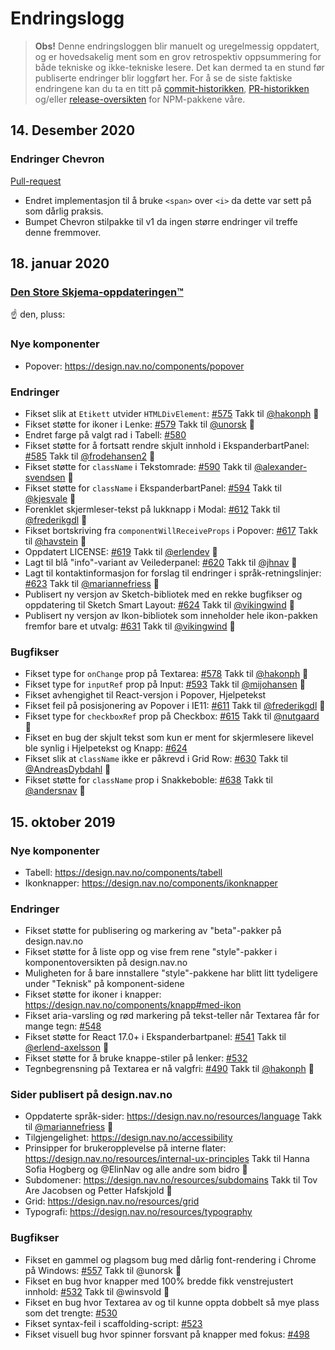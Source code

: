 # Endringslogg

> **Obs!** Denne endringsloggen blir manuelt og uregelmessig oppdatert, og er hovedsakelig ment som en grov retrospektiv oppsummering for både tekniske og ikke-tekniske lesere. Det kan dermed ta en stund før publiserte endringer blir loggført her. For å se de siste faktiske endringene kan du ta en titt på [commit-historikken](https://github.com/navikt/nav-frontend-moduler/commits/master), [PR-historikken](https://github.com/navikt/nav-frontend-moduler/pulls?q=is%3Apr+is%3Aclosed) og/eller [release-oversikten](https://github.com/navikt/nav-frontend-moduler/releases) for NPM-pakkene våre.

## 14. Desember 2020

### Endringer Chevron

[Pull-request](https://github.com/navikt/nav-frontend-moduler/pull/916)

- Endret implementasjon til å bruke `<span>` over `<i>` da dette var sett på som dårlig praksis.
- Bumpet Chevron stilpakke til v1 da ingen større endringer vil treffe denne fremmover.

## 18. januar 2020

### [Den Store Skjema-oppdateringen™](https://gist.github.com/Lillebo/7394a6e491d479795a6418d93bff638c)

:point_up: den, pluss:

### Nye komponenter

- Popover: https://design.nav.no/components/popover

### Endringer

- Fikset slik at `Etikett` utvider `HTMLDivElement`: [#575](https://github.com/navikt/nav-frontend-moduler/pull/575) Takk til [@hakonph](https://github.com/hakonph) :tada:
- Fikset støtte for ikoner i Lenke: [#579](https://github.com/navikt/nav-frontend-moduler/pull/579) Takk til [@unorsk](https://github.com/unorsk) :tada:
- Endret farge på valgt rad i Tabell: [#580](https://github.com/navikt/nav-frontend-moduler/pull/580)
- Fikset støtte for å fortsatt rendre skjult innhold i EkspanderbartPanel: [#585](https://github.com/navikt/nav-frontend-moduler/pull/585) Takk til [@frodehansen2](https://github.com/frodehansen2) :tada:
- Fikset støtte for `className` i Tekstomrade: [#590](https://github.com/navikt/nav-frontend-moduler/pull/590) Takk til [@alexander-svendsen](https://github.com/alexander-svendsen) :tada:
- Fikset støtte for `className` i EkspanderbartPanel: [#594](https://github.com/navikt/nav-frontend-moduler/pull/594) Takk til [@kjesvale](https://github.com/kjesvale) :tada:
- Forenklet skjermleser-tekst på lukknapp i Modal: [#612](https://github.com/navikt/nav-frontend-moduler/pull/612) Takk til [@frederikgdl](https://github.com/frederikgdl) :tada:
- Fikset bortskriving fra `componentWillReceiveProps` i Popover: [#617](https://github.com/navikt/nav-frontend-moduler/pull/617) Takk til [@havstein](https://github.com/havstein) :tada:
- Oppdatert LICENSE: [#619](https://github.com/navikt/nav-frontend-moduler/pull/619) Takk til [@erlendev](https://github.com/erlendev) :tada:
- Lagt til blå "info"-variant av Veilederpanel: [#620](https://github.com/navikt/nav-frontend-moduler/pull/620) Takk til [@jhnav](https://github.com/jhnav) :tada:
- Lagt til kontaktinformasjon for forslag til endringer i språk-retningslinjer: [#623](https://github.com/navikt/nav-frontend-moduler/pull/623) Takk til [@mariannefriess](https://github.com/mariannefriess) :tada:
- Publisert ny versjon av Sketch-bibliotek med en rekke bugfikser og oppdatering til Sketch Smart Layout: [#624](https://github.com/navikt/nav-frontend-moduler/pull/624) Takk til [@vikingwind](https://github.com/vikingwind) :tada:
- Publisert ny versjon av Ikon-bibliotek som inneholder hele ikon-pakken fremfor bare et utvalg: [#631](https://github.com/navikt/nav-frontend-moduler/pull/631) Takk til [@vikingwind](https://github.com/vikingwind) :tada:

### Bugfikser

- Fikset type for `onChange` prop på Textarea: [#578](https://github.com/navikt/nav-frontend-moduler/pull/578) Takk til [@hakonph](https://github.com/hakonph) :tada:
- Fikset type for `inputRef` prop på Input: [#593](https://github.com/navikt/nav-frontend-moduler/pull/593) Takk til [@mijohansen](https://github.com/mijohansen) :tada:
- Fikset avhengighet til React-versjon i Popover, Hjelpetekst
- Fikset feil på posisjonering av Popover i IE11: [#611](https://github.com/navikt/nav-frontend-moduler/pull/611) Takk til [@frederikgdl](https://github.com/frederikgdl) :tada:
- Fikset type for `checkboxRef` prop på Checkbox: [#615](https://github.com/navikt/nav-frontend-moduler/pull/615) Takk til [@nutgaard](https://github.com/nutgaard) :tada:
- Fikset en bug der skjult tekst som kun er ment for skjermlesere likevel ble synlig i Hjelpetekst og Knapp: [#624](https://github.com/navikt/nav-frontend-moduler/pull/624)
- Fikset slik at `className` ikke er påkrevd i Grid Row: [#630](https://github.com/navikt/nav-frontend-moduler/pull/630) Takk til [@AndreasDybdahl](https://github.com/AndreasDybdahl) :tada:
- Fikset støtte for `className` prop i Snakkeboble: [#638](https://github.com/navikt/nav-frontend-moduler/pull/638) Takk til [@andersnav](https://github.com/andersnav) :tada:

## 15. oktober 2019

### Nye komponenter

- Tabell: https://design.nav.no/components/tabell
- Ikonknapper: https://design.nav.no/components/ikonknapper

### Endringer

- Fikset støtte for publisering og markering av "beta"-pakker på design.nav.no
- Fikset støtte for å liste opp og vise frem rene "style"-pakker i komponentoversikten på design.nav.no
- Muligheten for å bare innstallere "style"-pakkene har blitt litt tydeligere under "Teknisk" på komponent-sidene
- Fikset støtte for ikoner i knapper: https://design.nav.no/components/knapp#med-ikon
- Fikset aria-varsling og rød markering på tekst-teller når Textarea får for mange tegn: [#548](https://github.com/navikt/nav-frontend-moduler/pull/548)
- Fikset støtte for React 17.0+ i Ekspanderbartpanel: [#541](https://github.com/navikt/nav-frontend-moduler/pull/541) Takk til [@erlend-axelsson](https://github.com/@erlendaxelsson) :tada:
- Fikset støtte for å bruke knappe-stiler på lenker: [#532](https://github.com/navikt/nav-frontend-moduler/pull/532)
- Tegnbegrensning på Textarea er nå valgfri: [#490](https://github.com/navikt/nav-frontend-moduler/pull/490) Takk til [@hakonph](https://github.com/hakonph) :tada:

### Sider publisert på design.nav.no

- Oppdaterte språk-sider: https://design.nav.no/resources/language Takk til [@mariannefriess](https://github.com/mariannefriess) :tada:
- Tilgjengelighet: https://design.nav.no/accessibility
- Prinsipper for brukeropplevelse på interne flater: https://design.nav.no/resources/internal-ux-principles Takk til Hanna Sofia Hogberg og @ElinNav og alle andre som bidro :tada:
- Subdomener: https://design.nav.no/resources/subdomains Takk til Tov Are Jacobsen og Petter Hafskjold :tada:
- Grid: https://design.nav.no/resources/grid
- Typografi: https://design.nav.no/resources/typography

### Bugfikser

- Fikset en gammel og plagsom bug med dårlig font-rendering i Chrome på Windows: [#557](https://github.com/navikt/nav-frontend-moduler/pull/557) Takk til @unorsk :tada:
- Fikset en bug hvor knapper med 100% bredde fikk venstrejustert innhold: [#532](https://github.com/navikt/nav-frontend-moduler/pull/532) Takk til @winsvold :tada:
- Fikset en bug hvor Textarea av og til kunne oppta dobbelt så mye plass som det trengte: [#530](https://github.com/navikt/nav-frontend-moduler/pull/530)
- Fikset syntax-feil i scaffolding-script: [#523](https://github.com/navikt/nav-frontend-moduler/pull/523)
- Fikset visuell bug hvor spinner forsvant på knapper med fokus: [#498](https://github.com/navikt/nav-frontend-moduler/pull/498)
